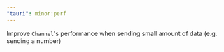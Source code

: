 ```yaml
---
"tauri": minor:perf
---
```


Improve `Channel`'s performance when sending small amount of data (e.g. sending a number)
